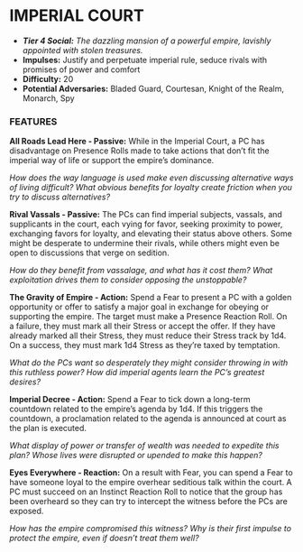# IMPERIAL COURT

- ***Tier 4 Social:*** *The dazzling mansion of a powerful empire, lavishly appointed with stolen treasures.*
- **Impulses:** Justify and perpetuate imperial rule, seduce rivals with promises of power and comfort
- **Difficulty:** 20
- **Potential Adversaries:** Bladed Guard, Courtesan, Knight of the Realm, Monarch, Spy

### FEATURES

**All Roads Lead Here - Passive:** While in the Imperial Court, a PC has disadvantage on Presence Rolls made to take actions that don’t fit the imperial way of life or support the empire’s dominance.

  *How does the way language is used make even discussing alternative ways of living difficult? What obvious benefits for loyalty create friction when you try to discuss alternatives?*

**Rival Vassals - Passive:** The PCs can find imperial subjects, vassals, and supplicants in the court, each vying for favor, seeking proximity to power, exchanging favors for loyalty, and elevating their status above others. Some might be desperate to undermine their rivals, while others might even be open to discussions that verge on sedition.

  *How do they benefit from vassalage, and what has it cost them? What exploitation drives them to consider opposing the unstoppable?*

**The Gravity of Empire - Action:** Spend a Fear to present a PC with a golden opportunity or offer to satisfy a major goal in exchange for obeying or supporting the empire. The target must make a Presence Reaction Roll. On a failure, they must mark all their Stress or accept the offer. If they have already marked all their Stress, they must reduce their Stress track by 1d4. On a success, they must mark 1d4 Stress as they’re taxed by temptation.

  *What do the PCs want so desperately they might consider throwing in with this ruthless power? How did imperial agents learn the PC’s greatest desires?*

**Imperial Decree - Action:** Spend a Fear to tick down a long-term countdown related to the empire’s agenda by 1d4. If this triggers the countdown, a proclamation related to the agenda is announced at court as the plan is executed.

  *What display of power or transfer of wealth was needed to expedite this plan? Whose lives were disrupted or upended to make this happen?*

**Eyes Everywhere - Reaction:** On a result with Fear, you can spend a Fear to have someone loyal to the empire overhear seditious talk within the court. A PC must succeed on an Instinct Reaction Roll to notice that the group has been overheard so they can try to intercept the witness before the PCs are exposed.

  *How has the empire compromised this witness? Why is their first impulse to protect the empire, even if doesn’t treat them well?*
